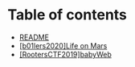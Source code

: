 # Table of contents

* [README](README.md)
* [\[b01lers2020\]Life on Mars](b01lers2020-life-on-mars.md)
* [\[RootersCTF2019\]babyWeb](rootersctf2019-babyweb.md)
